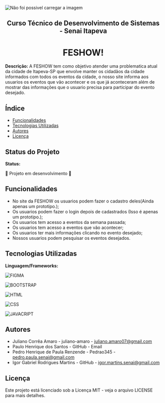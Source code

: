 ![Não foi possivel carregar a imagem](/assets/img/readme/‘.jpg)

<h2 align="center">Curso Técnico de Desenvolvimento de Sistemas - Senai Itapeva</h2>

<h1 align="center">FESHOW!</h1>

**Descrição:**
A FESHOW tem como objetivo atender uma problematica atual da cidade de Itapeva-SP que envolve manter os cidadãos da cidade informados com todos os eventos da cidade, o nosso site informa aos usuarios os eventos que vão acontecer e os que já aconteceram além de mostrar das informações que o usuario precisa para participar do evento desejado.
## Índice
* [Funcionalidades](#funcionalidades)
* [Tecnologias Utilizadas](#tecnologias-utilizadas)
* [Autores](#autores)
* [Licença](#licença)
## Status do Projeto
**Status:**

🚧 Projeto em desenvolvimento 🚧
## Funcionalidades
 - No site da FESHOW os usuarios podem fazer o cadastro deles(Ainda apenas um prototipo.);
 - Os usuarios podem fazer o login depois de cadastrados (Isso é apenas um prototipo.);
 - Os usuarios tem acesso a eventos da semana passada;
 - Os usuarios tem acesso a eventos que vão acontecer;
 - Os usuarios ter mais informações clicando no evento desejado;
 - Nossos usuarios podem pesquisar os eventos desejados.
## Tecnologias Utilizadas
**Linguagem/Frameworks:**
 
 ![FIGMA](https://img.shields.io/badge/Figma-F24E1E?style=for-the-badge&logo=figma&logoColor=white)

 ![BOOTSTRAP](https://img.shields.io/badge/Bootstrap-563D7C?style=for-the-badge&logo=bootstrap&logoColor=white)
 
 ![HTML](https://img.shields.io/badge/HTML5-E34F26?style=for-the-badge&logo=html5&logoColor=white)

 ![CSS](https://img.shields.io/badge/CSS3-1572B6?style=for-the-badge&logo=css3&logoColor=white)
 
 ![JAVACRIPT](https://img.shields.io/badge/JavaScript-323330?style=for-the-badge&logo=javascript&logoColor=F7DF1E)
## Autores
- Juliano Corrêa Amaro - juliano-amaro - juliano.amaro07@gmail.com
- Paulo Henrique dos Santos - GitHub - Email
- Pedro Henrique de Paula Renzende - Pedrao345 - pedro.paula.senai@gmail.com
- Igor Gabriel Rodrigues Martins - GitHub - igor.martins.senai@gmail.com
## Licença
Este projeto está licenciado sob a Licença MIT - veja o arquivo LICENSE para mais detalhes.